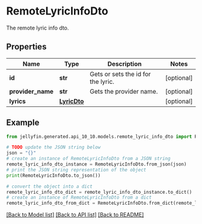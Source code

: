 # RemoteLyricInfoDto

The remote lyric info dto.

## Properties

Name | Type | Description | Notes
------------ | ------------- | ------------- | -------------
**id** | **str** | Gets or sets the id for the lyric. | [optional] 
**provider_name** | **str** | Gets the provider name. | [optional] 
**lyrics** | [**LyricDto**](LyricDto.md) |  | [optional] 

## Example

```python
from jellyfin.generated.api_10_10.models.remote_lyric_info_dto import RemoteLyricInfoDto

# TODO update the JSON string below
json = "{}"
# create an instance of RemoteLyricInfoDto from a JSON string
remote_lyric_info_dto_instance = RemoteLyricInfoDto.from_json(json)
# print the JSON string representation of the object
print(RemoteLyricInfoDto.to_json())

# convert the object into a dict
remote_lyric_info_dto_dict = remote_lyric_info_dto_instance.to_dict()
# create an instance of RemoteLyricInfoDto from a dict
remote_lyric_info_dto_from_dict = RemoteLyricInfoDto.from_dict(remote_lyric_info_dto_dict)
```
[[Back to Model list]](../README.md#documentation-for-models) [[Back to API list]](../README.md#documentation-for-api-endpoints) [[Back to README]](../README.md)


